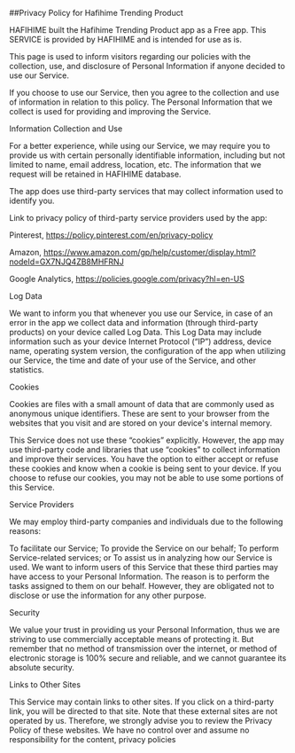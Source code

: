 ##Privacy Policy for Hafihime Trending Product

HAFIHIME built the Hafihime Trending Product app as a Free app. This SERVICE is provided by HAFIHIME and is intended for use as is.

This page is used to inform visitors regarding our policies with the collection, use, and disclosure of Personal Information if anyone decided to use our Service.

If you choose to use our Service, then you agree to the collection and use of information in relation to this policy. The Personal Information that we collect is used for providing and improving the Service.

Information Collection and Use

For a better experience, while using our Service, we may require you to provide us with certain personally identifiable information, including but not limited to name, email address, location, etc. The information that we request will be retained in HAFIHIME database.

The app does use third-party services that may collect information used to identify you.

Link to privacy policy of third-party service providers used by the app:

Pinterest, https://policy.pinterest.com/en/privacy-policy

Amazon, https://www.amazon.com/gp/help/customer/display.html?nodeId=GX7NJQ4ZB8MHFRNJ

Google Analytics, https://policies.google.com/privacy?hl=en-US


Log Data

We want to inform you that whenever you use our Service, in case of an error in the app we collect data and information (through third-party products) on your device called Log Data. This Log Data may include information such as your device Internet Protocol (“IP”) address, device name, operating system version, the configuration of the app when utilizing our Service, the time and date of your use of the Service, and other statistics.

Cookies

Cookies are files with a small amount of data that are commonly used as anonymous unique identifiers. These are sent to your browser from the websites that you visit and are stored on your device's internal memory.

This Service does not use these “cookies” explicitly. However, the app may use third-party code and libraries that use “cookies” to collect information and improve their services. You have the option to either accept or refuse these cookies and know when a cookie is being sent to your device. If you choose to refuse our cookies, you may not be able to use some portions of this Service.

Service Providers

We may employ third-party companies and individuals due to the following reasons:

To facilitate our Service;
To provide the Service on our behalf;
To perform Service-related services; or
To assist us in analyzing how our Service is used.
We want to inform users of this Service that these third parties may have access to your Personal Information. The reason is to perform the tasks assigned to them on our behalf. However, they are obligated not to disclose or use the information for any other purpose.

Security

We value your trust in providing us your Personal Information, thus we are striving to use commercially acceptable means of protecting it. But remember that no method of transmission over the internet, or method of electronic storage is 100% secure and reliable, and we cannot guarantee its absolute security.

Links to Other Sites

This Service may contain links to other sites. If you click on a third-party link, you will be directed to that site. Note that these external sites are not operated by us. Therefore, we strongly advise you to review the Privacy Policy of these websites. We have no control over and assume no responsibility for the content, privacy policies

